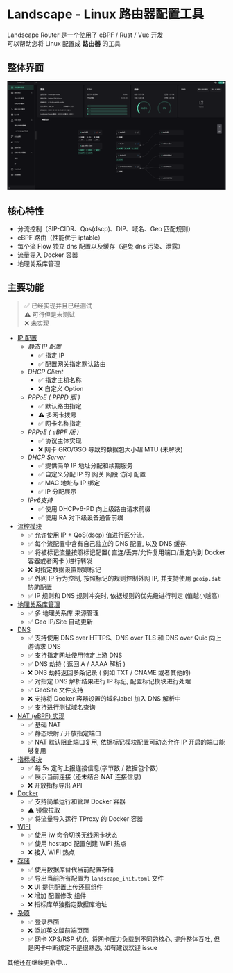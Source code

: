 # Landscape - Linux 路由器配置工具

Landscape Router 是一个使用了 eBPF / Rust / Vue 开发  
可以帮助您将 Linux 配置成 **路由器** 的工具

## 整体界面
![](./images/1.png)

## 核心特性
* 分流控制（SIP-CIDR、Qos(dscp)、DIP、域名、Geo 匹配规则）
* eBPF 路由（性能优于 iptable）
* 每个流 Flow 独立 dns 配置以及缓存（避免 dns 污染、泄露）
* 流量导入 Docker 容器
* 地理关系库管理

## 主要功能
> ✅ 已经实现并且已经测试  
> ⚠ 可行但是未测试  
> ❌ 未实现  

- <u>IP 配置</u>
    - *静态 IP 配置*
        - ✅ 指定 IP 
        - ✅ 配置网关指定默认路由
    - *DHCP Client*
        - ✅ 指定主机名称
        - ❌ 自定义 Option
    - *PPPoE ( PPPD 版 )*
        - ✅ 默认路由指定
        - ⚠ 多网卡拨号
        - ✅ 网卡名称指定
    - *PPPoE ( eBPF 版 )*
        - ✅ 协议主体实现
        - ❌ 网卡 GRO/GSO 导致的数据包大小超 MTU (未解决)
    - *DHCP Server*
        - ✅ 提供简单 IP 地址分配和续期服务
        - ✅ 自定义分配 IP 的 网关 网段 访问 配置
        - ✅ MAC 地址与 IP 绑定
        - ✅ IP 分配展示
    - *IPv6支持*
        - ✅ 使用 DHCPv6-PD 向上级路由请求前缀
        - ✅ 使用 RA 对下级设备通告前缀
- <u>流控模块</u>
    - ✅ 允许使用 IP + QoS(dscp) 值进行区分流.
    - ✅ 每个流配置中含有自己独立的 DNS 配置, 以及 DNS 缓存.
    - ✅ 将被标记流量按照标记配置( 直连/丢弃/允许复用端口/重定向到 Docker 容器或者网卡 )进行转发 
    - ❌ 对指定数据设置跟踪标记
    - ✅ 外网 IP 行为控制, 按照标记的规则控制外网 IP, 并支持使用 `geoip.dat` 协助配置
    - ✅ IP 规则和 DNS 规则冲突时, 依据规则的优先级进行判定 (值越小越高)
- <u>地理关系库管理</u>
    - ✅ 多 地理关系库 来源管理
    - ✅ Geo IP/Site 自动更新
- <u>DNS</u>
    - ✅ 支持使用 DNS over HTTPS、DNS over TLS 和 DNS over Quic 向上游请求 DNS
    - ✅ 支持指定网址使用特定上游 DNS
    - ✅ DNS 劫持 ( 返回 A / AAAA 解析 )
    - ❌ DNS 劫持返回多条记录 ( 例如 TXT / CNAME 或者其他的)
    - ✅ 对指定 DNS 解析结果进行 IP 标记, 配置标记模块进行处理
    - ✅ GeoSite 文件支持
    - ❌ 支持将 Docker 容器设置的域名label 加入 DNS 解析中
    - ✅ 支持进行测试域名查询
- <u>NAT (eBPF) 实现</u>
    - ✅ 基础 NAT 
    - ✅ 静态映射 / 开放指定端口
    - ✅ NAT 默认阻止端口复用, 依据标记模块配置可动态允许 IP 开启的端口能够复用
- <u> 指标模块 </u>
    - ✅ 每 5s 定时上报连接信息(字节数 / 数据包个数)
    - ✅ 展示当前连接 (还未结合 NAT 连接信息)
    - ❌ 开放指标导出 API
- <u> Docker </u>
    - ✅ 支持简单运行和管理 Docker 容器
    - ⚠ 镜像拉取
    - ✅ 将流量导入运行 TProxy 的 Docker 容器
- <u> WIFI </u>
    - ✅ 使用 iw 命令切换无线网卡状态
    - ✅ 使用 hostapd 配置创建 WIFI 热点
    - ❌ 接入 WIFI 热点
- <u> 存储 </u>
    - ✅ 使用数据库替代当前配置存储
    - ✅ 导出当前所有配置为 `landscape_init.toml` 文件
    - ❌ UI 提供配置上传还原组件
    - ❌ 增加 配置修改 组件
    - ❌ 指标库单独指定数据库地址
- <u> 杂项 </u>
    - ✅ 登录界面
    - ❌ 添加英文版前端页面
    - ✅ 网卡 XPS/RSP 优化, 将网卡压力负载到不同的核心, 提升整体吞吐, 但是网卡中断绑定不是很熟悉, 如有建议欢迎 issue


其他还在继续更新中...


<!-- ## 目前已经试验的发行版

* Debian -->
